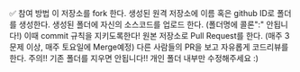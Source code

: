 ✅ 참여 방법
이 저장소를 fork 한다.
생성된 원격 저장소에 이름 혹은 github ID로 폴더를 생성한다.
생성된 폴더에 자신의 소스코드를 업로드 한다. (폴더명에 콜론":" 안됩니다!)
이때 commit 규칙을 지키도록한다!
원본 저장소로 Pull Request를 한다. (매주 3문제 이상, 매주 토요일에 Merge예정)
다른 사람들의 PR을 보고 자유롭게 코드리뷰를 한다.
주의!! 기존 폴더를 지우면 안됩니다!! 개인 폴더 내부만 수정해주세요 :)
